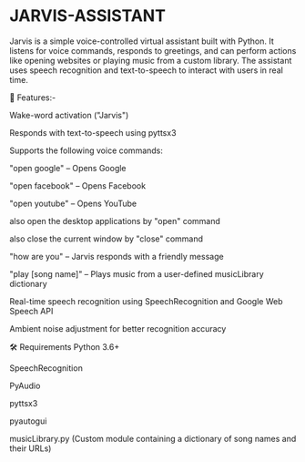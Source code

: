 # JARVIS-ASSISTANT

Jarvis is a simple voice-controlled virtual assistant built with Python. It listens for voice commands, responds to greetings, and can perform actions like opening websites or playing music from a custom library. The assistant uses speech recognition and text-to-speech to interact with users in real time.

🚀 Features:-

Wake-word activation ("Jarvis")

Responds with text-to-speech using pyttsx3

Supports the following voice commands:

"open google" – Opens Google

"open facebook" – Opens Facebook

"open youtube" – Opens YouTube

also open the desktop applications by "open" command

also close the current window by "close" command

"how are you" – Jarvis responds with a friendly message

"play [song name]" – Plays music from a user-defined musicLibrary dictionary

Real-time speech recognition using SpeechRecognition and Google Web Speech API

Ambient noise adjustment for better recognition accuracy



🛠️ Requirements
Python 3.6+

SpeechRecognition

PyAudio

pyttsx3

pyautogui

musicLibrary.py (Custom module containing a dictionary of song names and their URLs)
